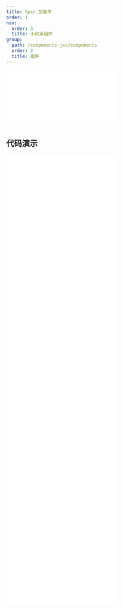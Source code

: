 ```yaml
---
title: Spin 加载中
order: 1
nav:
  order: 3
  title: 小优采组件
group:
  path: /components-jxc/components
  order: 2
  title: 组件
---
```


<div>
<embed src="@docs-common/spin/index.md"></embed>
</div>
        
## 代码演示

<Row gutter=8>

  <Col span=12>
    
  <div class="code-box"><embed src="@abiz-rc-jxc/spin/demo/basic-spin-jxc.md"></embed></div>
          
  <div class="code-box"><embed src="@abiz-rc-jxc/spin/demo/delayAndDebounce-spin-jxc.md"></embed></div>
          
  <div class="code-box"><embed src="@abiz-rc-jxc/spin/demo/nested-spin-jxc.md"></embed></div>
          
  <div class="code-box"><embed src="@abiz-rc-jxc/spin/demo/tip-spin-jxc.md"></embed></div>
          
  </Col>
          
  <Col span=12>
    
  <div class="code-box"><embed src="@abiz-rc-jxc/spin/demo/custom-indicator-spin-jxc.md"></embed></div>
          
  <div class="code-box"><embed src="@abiz-rc-jxc/spin/demo/inside-spin-jxc.md"></embed></div>
          
  <div class="code-box"><embed src="@abiz-rc-jxc/spin/demo/size-spin-jxc.md"></embed></div>
          
  </Col>
          
</Row>
        
<div><embed src="@docs-common/spin/index-api.md"></embed><div>
        